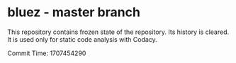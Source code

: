 # bluez - master branch

This repository contains frozen state of the repository.
Its history is cleared. It is used only for static code
analysis with Codacy.

Commit Time: 1707454290